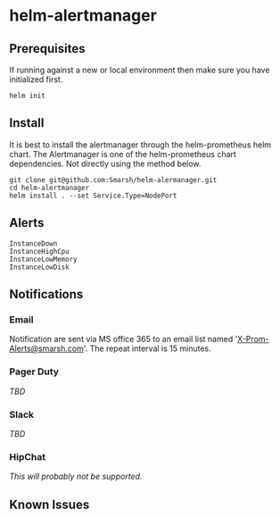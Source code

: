 # helm-alertmanager

## Prerequisites
If running against a new or local environment then make sure you have initialized first.
```
helm init
```

## Install

It is best to install the alertmanager through the helm-prometheus helm chart.  The Alertmanager is one of the helm-prometheus chart dependencies. Not directly using the method below.

```
git clone git@github.com:Smarsh/helm-alermanager.git
cd helm-alertmanager
helm install . --set Service.Type=NodePort 
```

## Alerts
```
InstanceDown
InstanceHighCpu
InstanceLowMemory
InstanceLowDisk
```

## Notifications

### Email

Notification are sent via MS office 365 to an email list named 'X-Prom-Alerts@smarsh.com'.  The repeat interval is 15 minutes.

### Pager Duty

  *TBD*

### Slack

  *TBD*

### HipChat

  *This will probably not be supported.*

## Known Issues


